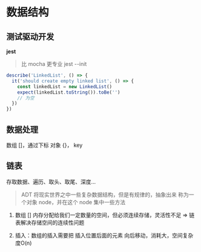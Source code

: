 # 数据结构

## 测试驱动开发
**jest**
> 比 mocha 更专业
jest --init
```js
describe('LinkedList', () => {
  it('should create empty linked list', () => {
    const linkedList = new LinkedList()
    expect(linkedList.toString()).toBe('')
    // 为空
  })
})
```

## 数据处理
数组 []，通过下标
对象 {}，    key

## 链表
存取数据、遍历、取头、取尾、深度...

> ADT 将现实世界之中一些复杂数据结构，但是有规律的，抽象出来
> 称为一个对象 node，并在这个 node 集中一些方法

1. 数组 [] 内存分配给我们一定数量的空间，但必须连续存储，灵活性不足 => 链表解决存储空间的连续性问题

2. 插入：数组的插入需要把 插入位置后面的元素 向后移动，消耗大，空间复杂度O(n)
